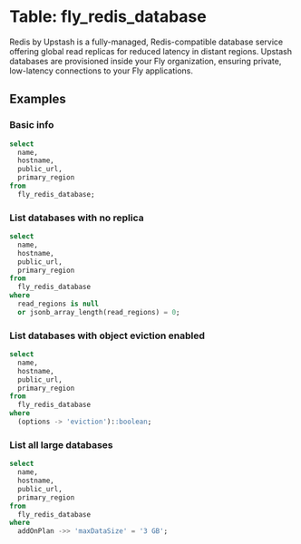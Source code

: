 # Table: fly_redis_database

Redis by Upstash is a fully-managed, Redis-compatible database service offering global read replicas for reduced latency in distant regions. Upstash databases are provisioned inside your Fly organization, ensuring private, low-latency connections to your Fly applications.

## Examples

### Basic info

```sql
select
  name,
  hostname,
  public_url,
  primary_region
from
  fly_redis_database;
```

### List databases with no replica

```sql
select
  name,
  hostname,
  public_url,
  primary_region
from
  fly_redis_database
where
  read_regions is null
  or jsonb_array_length(read_regions) = 0;
```

### List databases with object eviction enabled

```sql
select
  name,
  hostname,
  public_url,
  primary_region
from
  fly_redis_database
where
  (options -> 'eviction')::boolean;
```

### List all large databases

```sql
select
  name,
  hostname,
  public_url,
  primary_region
from
  fly_redis_database
where
  addOnPlan ->> 'maxDataSize' = '3 GB';
```
